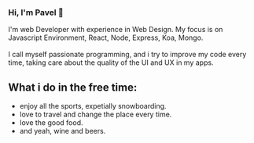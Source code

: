 ### Hi, I'm Pavel 🙌
 I'm web Developer with experience in Web Design. My focus is on Javascript Environment, React, Node, Express, Koa, Mongo.<br>     
 I call myself passionate programming, and i try to improve my code every time, taking care about the quality of the UI and UX in my apps.
  
## What i do in the free time:
  - enjoy all the sports, expetially snowboarding.
  - love to travel and change the place every time.
  - love the good food.
  - and yeah, wine and beers.


